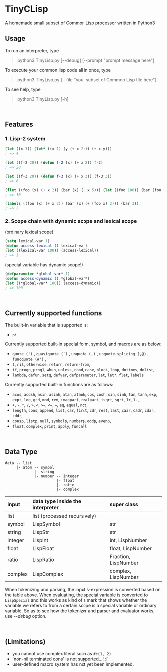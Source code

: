 <!-- ctrl+shift+v to see preview,  ctrl+shift+i to arrange tables in VS Code-->

# TinyCLisp
A homemade small subset of Common Lisp processor written in Python3


## Usage
To run an interpreter, type
> python3 TinyLisp.py [--debug] [--prompt "prompt message here"]

To execute your common lisp code all in once, type
> python3 TinyLisp.py [--file "your subset of Common Lisp file here"]

To see help, type
> python3 TinyLisp.py [-h]

<br>

## Features

### 1. Lisp-2 system
```lisp
(let ((x 3)) (let* ((x 1) (y (+ x 2))) (+ x y)))
; => 4

(let ((f-2 20)) (defun f-2 (x) (+ x 2)) f-2)
; => 20

(let ((f-3 20)) (defun f-3 (x) (+ x 3)) (f-3 3))
; => 6
```

```lisp
(flet ((foo (x) (+ x 2)) (bar (x) (+ x 5))) (let ((foo 100)) (bar (foo 3))))
; => 10

(labels ((foo (x) (+ x 2)) (bar (x) (+ (foo x) 2))) (bar 3))
; => 7
```

### 2. Scope chain with dynamic scope and lexical scope
(ordinary lexical scope)
```lisp
(setq lexical-var 1) 
(defun access-lexical () lexical-var) 
(let ((lexical-var 100)) (access-lexical))
; => 1
```

(special variable has dynamic scope!)
```lisp
(defparameter *global-var* 1)
(defun access-dynamic () *global-var*) 
(let ((*global-var* 100)) (access-dynamic))
; => 100
```

<br>

## Currently supported functions

The built-in variable that is supported is:
- `pi`

Currently supported built-in special form, symbol, and macros are as below:
- `quote (')` , ```quasiquote (`)``` , `unquote (,)` , `unquote-splicing (,@)` , `funcquote (#')` ,
- `t`, `nil`, `otherwise`, `return`, `return-from`,
- `if`, `progn`, `prog1`, `when`, `unless`, `cond`, `case`, `block`, `loop`, `dotimes`, `dolist`,
- `lambda`, `defun`, `setq`, `defvar`, `defparameter`, `let`, `let*`, `flet`, `labels`
  
Currently supported built-in functions are as follows:
- `acos`, `acosh`, `asin`, `asinh`, `atan`, `atanh`, `cos`, `cosh`, `sin`, `sinh`, `tan`, `tanh`, `exp`, `expt`, `log`, `gcd`, `mod`, `rem`, `imagpart`, `realpart`, `isqrt`, `sqrt`, `1+`, `1-`, 
- `+`, `-`, `*`, `/`, `>`, `<`, `>=`, `<=`, `=`, `eq`, `equal`, `not`,
- `length`, `cons`, `append`, `list`, `car`, `first`, `cdr`, `rest`, `last`, `caar`, `cadr`, `cdar`, `cddr`,
- `consp`, `listp`, `null`, `symbolp`, `numberp`, `oddp`, `evenp`, 
- `float`, `complex`, `print`, `apply`, `funcall`
  
<br>


## Data Type
```
data -- list
     |- atom -- symbol
             |- string
             |- number -- integer
                       |- float
                       |- ratio
                       |- complex
```

| input   | data type inside the interpreter | super class          |
| :------ | :------------------------------- | :------------------- |
| list    | list (processed recursively)     |                      |
| symbol  | LispSymbol                       | str                  |
| string  | LispStr                          | str                  |
| integer | LispInt                          | int, LispNumber      |
| float   | LispFloat                        | float, LispNumber    |
| ratio   | LispRatio                        | Fraction, LispNumber |
| complex | LispComplex                      | complex, LispNumber  |

When tokenizing and parsing, the input s-expression is converted based on the table above. When evaluating, the special variable is converted to `LispSpecial` and this works as kind of a mark that shows whether the variable we refers to from a certain scope is a special variable or ordinary variable. So as to see how the tokenizer and parser and evaluator works, use *--debug* option.

<br>

## (Limitations)
- you cannot use complex literal such as `#c(1, 2)`
- 'non-nil terminated cons' is not supported...! :[
- user-defined macro system has not yet been implemented.

